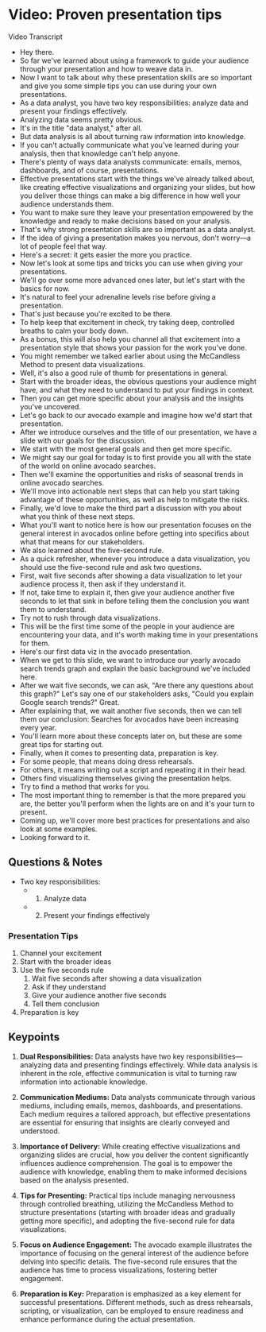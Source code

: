 # Video: Proven presentation tips

Video Transcript

- Hey there.
- So far we've learned about using a framework to guide your audience through your presentation and how to weave data in.
- Now I want to talk about why these presentation skills are so important and give you some simple tips you can use during your own presentations.
- As a data analyst, you have two key responsibilities: analyze data and present your findings effectively.
- Analyzing data seems pretty obvious.
- It's in the title "data analyst," after all.
- But data analysis is all about turning raw information into knowledge.
- If you can't actually communicate what you've learned during your analysis, then that knowledge can't help anyone.
- There's plenty of ways data analysts communicate: emails, memos, dashboards, and of course, presentations.
- Effective presentations start with the things we've already talked about, like creating effective visualizations and organizing your slides, but how you deliver those things can make a big difference in how well your audience understands them.
- You want to make sure they leave your presentation empowered by the knowledge and ready to make decisions based on your analysis.
- That's why strong presentation skills are so important as a data analyst.
- If the idea of giving a presentation makes you nervous, don't worry—a lot of people feel that way.
- Here's a secret: it gets easier the more you practice.
- Now let's look at some tips and tricks you can use when giving your presentations.
- We'll go over some more advanced ones later, but let's start with the basics for now.
- It's natural to feel your adrenaline levels rise before giving a presentation.
- That's just because you're excited to be there.
- To help keep that excitement in check, try taking deep, controlled breaths to calm your body down.
- As a bonus, this will also help you channel all that excitement into a presentation style that shows your passion for the work you've done.
- You might remember we talked earlier about using the McCandless Method to present data visualizations.
- Well, it's also a good rule of thumb for presentations in general.
- Start with the broader ideas, the obvious questions your audience might have, and what they need to understand to put your findings in context.
- Then you can get more specific about your analysis and the insights you've uncovered.
- Let's go back to our avocado example and imagine how we'd start that presentation.
- After we introduce ourselves and the title of our presentation, we have a slide with our goals for the discussion.
- We start with the most general goals and then get more specific.
- We might say our goal for today is to first provide you all with the state of the world on online avocado searches.
- Then we'll examine the opportunities and risks of seasonal trends in online avocado searches.
- We'll move into actionable next steps that can help you start taking advantage of these opportunities, as well as help to mitigate the risks.
- Finally, we'd love to make the third part a discussion with you about what you think of these next steps.
- What you'll want to notice here is how our presentation focuses on the general interest in avocados online before getting into specifics about what that means for our stakeholders.
- We also learned about the five-second rule.
- As a quick refresher, whenever you introduce a data visualization, you should use the five-second rule and ask two questions.
- First, wait five seconds after showing a data visualization to let your audience process it, then ask if they understand it.
- If not, take time to explain it, then give your audience another five seconds to let that sink in before telling them the conclusion you want them to understand.
- Try not to rush through data visualizations.
- This will be the first time some of the people in your audience are encountering your data, and it's worth making time in your presentations for them.
- Here's our first data viz in the avocado presentation.
- When we get to this slide, we want to introduce our yearly avocado search trends graph and explain the basic background we've included here.
- After we wait five seconds, we can ask, "Are there any questions about this graph?" Let's say one of our stakeholders asks, "Could you explain Google search trends?" Great.
- After explaining that, we wait another five seconds, then we can tell them our conclusion: Searches for avocados have been increasing every year.
- You'll learn more about these concepts later on, but these are some great tips for starting out.
- Finally, when it comes to presenting data, preparation is key.
- For some people, that means doing dress rehearsals.
- For others, it means writing out a script and repeating it in their head.
- Others find visualizing themselves giving the presentation helps.
- Try to find a method that works for you.
- The most important thing to remember is that the more prepared you are, the better you'll perform when the lights are on and it's your turn to present.
- Coming up, we'll cover more best practices for presentations and also look at some examples.
- Looking forward to it.

## Questions & Notes

- Two key responsibilities:
  - 1. Analyze data
  - 2. Present your findings effectively

### Presentation Tips

1. Channel your excitement
2. Start with the broader ideas
3. Use the five seconds rule
   1. Wait five seconds after showing a data visualization
   2. Ask if they understand
   3. Give your audience another five seconds
   4. Tell them conclusion
4. Preparation is key

## Keypoints

1. **Dual Responsibilities:** Data analysts have two key responsibilities—analyzing data and presenting findings effectively. While data analysis is inherent in the role, effective communication is vital to turning raw information into actionable knowledge.

2. **Communication Mediums:** Data analysts communicate through various mediums, including emails, memos, dashboards, and presentations. Each medium requires a tailored approach, but effective presentations are essential for ensuring that insights are clearly conveyed and understood.

3. **Importance of Delivery:** While creating effective visualizations and organizing slides are crucial, how you deliver the content significantly influences audience comprehension. The goal is to empower the audience with knowledge, enabling them to make informed decisions based on the analysis presented.

4. **Tips for Presenting:** Practical tips include managing nervousness through controlled breathing, utilizing the McCandless Method to structure presentations (starting with broader ideas and gradually getting more specific), and adopting the five-second rule for data visualizations.

5. **Focus on Audience Engagement:** The avocado example illustrates the importance of focusing on the general interest of the audience before delving into specific details. The five-second rule ensures that the audience has time to process visualizations, fostering better engagement.

6. **Preparation is Key:** Preparation is emphasized as a key element for successful presentations. Different methods, such as dress rehearsals, scripting, or visualization, can be employed to ensure readiness and enhance performance during the actual presentation.

